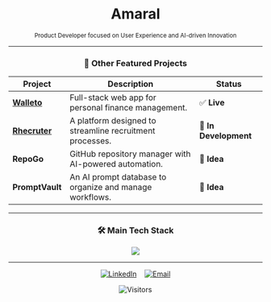 <div align="center">

# Amaral

<sub>Product Developer focused on User Experience and AI-driven Innovation</sub>

<!-- 
## <h2 align="center">[**🎯 Board Game Ranking**](https://olaleonardoamaral.github.io/ranking-landing-page/)</h2>
<p align="center"><sub><i>Ever wished game nights could have their own digital scorekeeper? This REST API brings your board game battles to life, syncing scores across devices on your home Wi-Fi. It’s a private, offline-friendly way to keep the fun competitive and organized!</i></sub></p>
-->
---

### <p align="center">🚀 Other Featured Projects</p>

<div align="center">

| Project | Description | Status |
|---|---|---|
| [**Walleto**](https://walleto.com.br) | Full-stack web app for personal finance management. | ✅ **Live** |
| [**Rhecruter**](https://rhecruter.com.br) | A platform designed to streamline recruitment processes. | 🚧 **In Development** |
| **RepoGo** | GitHub repository manager with AI-powered automation. | 💭 **Idea** |
| **PromptVault** | An AI prompt database to organize and manage workflows. | 💭 **Idea** |

</div>

---

### <p align="center">🛠️ Main Tech Stack</p>

<p align="center">
  <a href="https://skillicons.dev">
    <img src="https://skillicons.dev/icons?i=python,flask,ts,react,nodejs,electron,vite,tailwind,java,spring,postgres,mysql,docker,prisma,sequelize" />
  </a>
</p>

---

<p align="center">
  <a href="https://www.linkedin.com/in/leonardoamaraldev/" target="_blank"><img src="https://skillicons.dev/icons?i=linkedin" alt="LinkedIn" /></a>
  &nbsp;&nbsp;
  <a href="mailto:YOUR_EMAIL_HERE"><img src="https://skillicons.dev/icons?i=gmail" alt="Email" /></a>
</p>

<div align="center">
  <img src="https://komarev.com/ghpvc/?username=OlaLeonardoAmaral&style=flat-square&color=6495ED" alt="Visitors"/>
</div>
